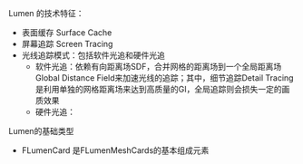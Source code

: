 
Lumen 的技术特征：
- 表面缓存 Surface Cache
- 屏幕追踪 Screen Tracing
- 光线追踪模式：包括软件光追和硬件光追 
  - 软件光追：依赖有向距离场SDF，合并网格的距离场到一个全局距离场Global Distance Field来加速光线的追踪；其中，细节追踪Detail Tracing是利用单独的网格距离场来达到高质量的GI，全局追踪则会损失一定的画质效果 
  - 硬件光追：

Lumen的基础类型 
- FLumenCard 是FLumenMeshCards的基本组成元素 
